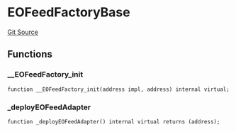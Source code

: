 # EOFeedFactoryBase
[Git Source](https://github.com/Eoracle/target-contracts/blob/88beedd8b816225fb92696d7d314b9def6318a7e/src/adapters/factories/EOFeedFactoryBase.sol)


## Functions
### __EOFeedFactory_init


```solidity
function __EOFeedFactory_init(address impl, address) internal virtual;
```

### _deployEOFeedAdapter


```solidity
function _deployEOFeedAdapter() internal virtual returns (address);
```

